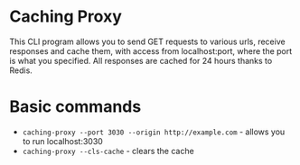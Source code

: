 # Caching Proxy
This CLI program allows you to send GET requests to various urls, receive responses and cache them, with access from localhost:port, where the port is what you specified. All responses are cached for 24 hours thanks to Redis.

# Basic commands
- `caching-proxy --port 3030 --origin http://example.com` - allows you to run localhost:3030
- `caching-proxy --cls-cache` - clears the cache
